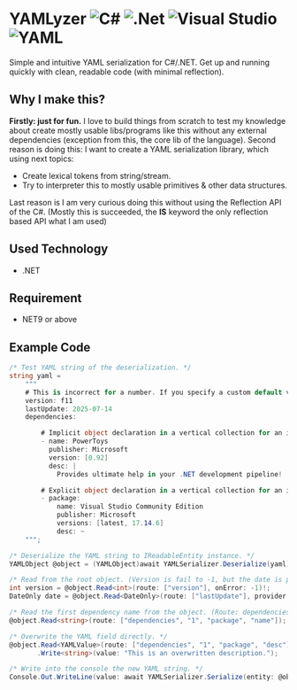 # YAMLyzer ![C#](https://img.shields.io/badge/c%23-%23239120.svg?style=for-the-badge&logo=csharp&logoColor=white) ![.Net](https://img.shields.io/badge/.NET-5C2D91?style=for-the-badge&logo=.net&logoColor=white) ![Visual Studio](https://img.shields.io/badge/Visual%20Studio-5C2D91.svg?style=for-the-badge&logo=visual-studio&logoColor=white) ![YAML](https://img.shields.io/badge/yaml-%23ffffff.svg?style=for-the-badge&logo=yaml&logoColor=151515)
Simple and intuitive YAML serialization for C#/.NET. Get up and running quickly with clean, readable code (with minimal reflection). 

## Why I make this?
__Firstly: just for fun.__ I love to build things from scratch to test my knowledge about create mostly usable libs/programs like this without any external dependencies (exception from this, the core lib of the language). Second reason is doing this: I want to create a YAML serialization library, which using next topics:

- Create lexical tokens from string/stream.
- Try to interpreter this to mostly usable primitives & other data structures.

Last reason is I am very curious doing this without using the Reflection API of the C#. (Mostly this is succeeded, the __IS__ keyword the only reflection based API what I am used)

## Used Technology
- .NET

## Requirement
- NET9 or above

## Example Code
```cs
/* Test YAML string of the deserialization. */
string yaml =
    """
    # This is incorrect for a number. If you specify a custom default value, then you get that in this case!
    version: f11
    lastUpdate: 2025-07-14
    dependencies:

        # Implicit object declaration in a vertical collection for an item.
        - name: PowerToys
          publisher: Microsoft
          version: [0.92]
          desc: |
            Provides ultimate help in your .NET development pipeline!

        # Explicit object declaration in a vertical collection for an item.
        - package:
            name: Visual Studio Community Edition
            publisher: Microsoft
            versions: [latest, 17.14.6]
            desc: ~
    """;

/* Deserialize the YAML string to IReadableEntity instance. */
YAMLObject @object = (YAMLObject)await YAMLSerializer.Deserialize(yaml);

/* Read from the root object. (Version is fail to -1, but the date is parsed correctly) */
int version = @object.Read<int>(route: ["version"], onError: -1)!;
DateOnly date = @object.Read<DateOnly>(route: ["lastUpdate"], provider: DateTimeFormatInfo.CurrentInfo);

/* Read the first dependency name from the object. (Route: dependencies/0/name) */
@object.Read<string>(route: ["dependencies", "1", "package", "name"]);

/* Overwrite the YAML field directly. */
@object.Read<YAMLValue>(route: ["dependencies", "1", "package", "desc"])?
       .Write<string>(value: "This is an overwritten description.");

/* Write into the console the new YAML string. */
Console.Out.WriteLine(value: await YAMLSerializer.Serialize(entity: @object));
```
